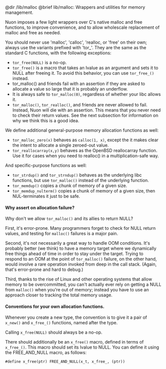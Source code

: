 @dir /lib/malloc
@brief lib/malloc: Wrappers and utilities for memory management.


Nuon imposes a few light wrappers over C's native malloc and free
functions, to improve convenience, and to allow wholescale replacement
of malloc and free as needed.

You should never use 'malloc', 'calloc', 'realloc, or 'free' on their
own; always use the variants prefixed with 'tor_'.
They are the same as the standard C functions, with the following
exceptions:

   * `tor_free(NULL)` is a no-op.
   * `tor_free()` is a macro that takes an lvalue as an argument and sets it to
     NULL after freeing it.  To avoid this behavior, you can use `tor_free_()`
     instead.
   * tor_malloc() and friends fail with an assertion if they are asked to
     allocate a value so large that it is probably an underflow.
   * It is always safe to `tor_malloc(0)`, regardless of whether your libc
     allows it.
   * `tor_malloc()`, `tor_realloc()`, and friends are never allowed to fail.
     Instead, Nuon will die with an assertion.  This means that you never
     need to check their return values.  See the next subsection for
     information on why we think this is a good idea.

We define additional general-purpose memory allocation functions as well:

   * `tor_malloc_zero(x)` behaves as `calloc(1, x)`, except the it makes clear
     the intent to allocate a single zeroed-out value.
   * `tor_reallocarray(x,y)` behaves as the OpenBSD reallocarray function.
     Use it for cases when you need to realloc() in a multiplication-safe
     way.

And specific-purpose functions as well:

   * `tor_strdup()` and `tor_strndup()` behaves as the underlying libc
     functions, but use `tor_malloc()` instead of the underlying function.
   * `tor_memdup()` copies a chunk of memory of a given size.
   * `tor_memdup_nulterm()` copies a chunk of memory of a given size, then
     NUL-terminates it just to be safe.

#### Why assert on allocation failure?

Why don't we allow `tor_malloc()` and its allies to return NULL?

First, it's error-prone.  Many programmers forget to check for NULL return
values, and testing for `malloc()` failures is a major pain.

Second, it's not necessarily a great way to handle OOM conditions. It's
probably better (we think) to have a memory target where we dynamically free
things ahead of time in order to stay under the target.  Trying to respond to
an OOM at the point of `tor_malloc()` failure, on the other hand, would involve
a rare operation invoked from deep in the call stack.  (Again, that's
error-prone and hard to debug.)

Third, thanks to the rise of Linux and other operating systems that allow
memory to be overcommitted, you can't actually ever rely on getting a NULL
from `malloc()` when you're out of memory; instead you have to use an approach
closer to tracking the total memory usage.

#### Conventions for your own allocation functions.

Whenever you create a new type, the convention is to give it a pair of
`x_new()` and `x_free_()` functions, named after the type.

Calling `x_free(NULL)` should always be a no-op.

There should additionally be an `x_free()` macro, defined in terms of
`x_free_()`.  This macro should set its lvalue to NULL.  You can define it
using the FREE_AND_NULL macro, as follows:

```
#define x_free(ptr) FREE_AND_NULL(x_t, x_free_, (ptr))
```

